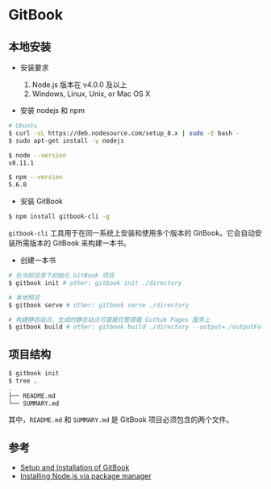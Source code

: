 # GitBook

## 本地安装

* 安装要求

    1. Node.js 版本在 v4.0.0 及以上
    2. Windows, Linux, Unix, or Mac OS X

* 安装 nodejs 和 npm

```sh
# Ubuntu
$ curl -sL https://deb.nodesource.com/setup_8.x | sudo -E bash -
$ sudo apt-get install -y nodejs

$ node --version
v8.11.1

$ npm --version
5.6.0
```

* 安装 GitBook

```sh
$ npm install gitbook-cli -g
```

`gitbook-cli` 工具用于在同一系统上安装和使用多个版本的 GitBook。它会自动安装所需版本的 GitBook 来构建一本书。

* 创建一本书

```sh
# 在当前目录下初始化 GitBook 项目
$ gitbook init # other: gitbook init ./directory

# 本地预览
$ gitbook serve # other: gitbook serve ./directory

# 构建静态站点，生成的静态站点可直接托管搭载 Github Pages 服务上
$ gitbook build # other: gitbook build ./directory --output=./outputFolder
```

## 项目结构

```sh
$ gitbook init
$ tree .
.
├── README.md
└── SUMMARY.md
```

其中，`README.md` 和 `SUMMARY.md` 是 GitBook 项目必须包含的两个文件。

## 参考

* [Setup and Installation of GitBook](https://github.com/GitbookIO/gitbook/blob/master/docs/setup.md)
* [Installing Node.js via package manager](https://nodejs.org/en/download/package-manager)